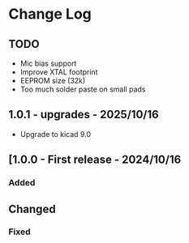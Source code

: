 # Change Log

## TODO

- Mic bias support
- Improve XTAL footprint
- EEPROM size (32k)
- Too much solder paste on small pads

## 1.0.1 - upgrades - 2025/10/16

- Upgrade to kicad 9.0

## [1.0.0 - First release - 2024/10/16

### Added

## Changed

### Fixed
